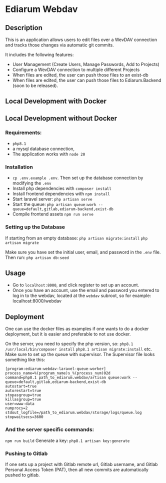 # Ediarum Webdav

## Description

This is an application allows users to edit files over a WevDAV connection and tracks those changes via automatic git commits.

It includes the following features:
* User Management (Create Users, Manage Passwords, Add to Projects)
* Configure a WevDAV connection to multiple different Projects 
* When files are edited, the user can push those files to an exist-db 
* When files are edited, the user can push those files to Ediarum.Backend (soon to be released).


## Local Development with Docker

## Local Development without Docker

### Requirements:
* `php8.1`
* a mysql database connection, 
* The application works with `node 20`

### Installation

* `cp .env.example .env`. Then set up the database connection by modifying the `.env`
* Install php dependencies with `composer install`
* Install frontend dependencies with `npm install`
* Start laravel server: `php artisan serve`
* Start the queue: `php artisan queue:work --queue=default,gitlab,ediarum-backend,exist-db`
* Compile frontend assets `npm run serve`

### Setting up the Database

If starting from an empty database:
`php artisan migrate:install`
`php artisan migrate`

Make sure you have set the initial user, email, and password in the `.env` file. Then run:
`php artisan db:seed`

## Usage

* Go to `localhost:8000`, and click register to set up an account.
* Once you have an account, use the email and password you entered to log in to the webdav, located at the `webdav` subroot, so for example: localhost:8000/webdav

## Deployment
One can use the docker files as examples if one wants to do a docker deployment, but it is easier and preferable to not use docker.

On the server, you need to specify the php version, so:
`php8.1 /usr/local/bin/composer install`
`php8.1 artisan migrate:install` etc.
Make sure to set up the queue with supervisor. The Supervisor file looks something like this:
```
[program:ediarum-webdav-laravel-queue-worker]
process_name=%(program_name)s_%(process_num)02d
command=php8.1 path_to_ediarum.webdav/artisan queue:work --queue=default,gitlab,ediarum-backend,exist-db
autostart=true
autorestart=true
stopasgroup=true
killasgroup=true
user=www-data
numprocs=2
stdout_logfile=/path_to_ediarum.webdav/storage/logs/queue.log
stopwaitsecs=3600
```

### And the server specific commands:
`npm run build`
Generate a key: `php8.1 artisan key:generate`

### Pushing to Gitlab

If one sets up a project with Gitlab remote url, Gitlab username, and Gitlab Personal Access Token (PAT), then all new commits are automatically pushed to gitlab.

